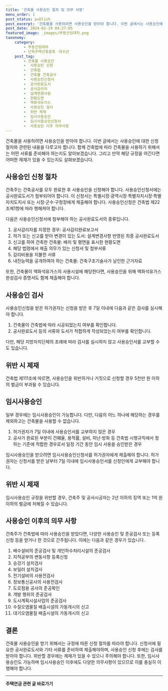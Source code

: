 ```yaml
---
title: '건축물 사용승인 절차 및 의무 사항'
menu_order: 1
post_status: publish
post_excerpt: '건축물을 사용하려면 사용승인을 받아야 합니다. 이번 글에서는 사용승인에 대한 신청 절차와 관련된 내용을 다루고자 합니다. 함께 건축법에 따라 건축물을 사용하기 위해서는 어떤 서류를 준비해야 하는지도 알아보겠습니다. 그리고 만약 해당 규정을 어긴다면 어떠한 제재가 있을 수 있는지도 살펴보겠습니다.'
post_date: 2024-01-19 04:27:05
featured_image: _images/부동산임대차.png
taxonomy:
    category:
        - 부동산임대차
        - 단독주택건축증축ㆍ대수선
    post_tag:
        - 건축물 사용승인
        -  사용승인 신청
        -  건축법
        -  건축물 건축공사
        -  사용승인신청서
        -  공사완료도서
        -  공사감리자
        -  설계변경사항
        -  현황도면
        -  액화석유가스
        -  사용승인 검사
        -  위반 제재
        -  임시사용승인
        -  임시사용승인신청서
        -  사용승인 이후 의무사항
---
```



건축물을 사용하려면 사용승인을 받아야 합니다. 이번 글에서는 사용승인에 대한 신청 절차와 관련된 내용을 다루고자 합니다. 함께 건축법에 따라 건축물을 사용하기 위해서는 어떤 서류를 준비해야 하는지도 알아보겠습니다. 그리고 만약 해당 규정을 어긴다면 어떠한 제재가 있을 수 있는지도 살펴보겠습니다.

## 사용승인 신청 절차

건축주는 건축공사를 모두 완료한 후 사용승인을 신청해야 합니다. 사용승인신청서에는 공사완료도서가 첨부되어야 합니다. 이 신청서는 특별시장·광역시장·특별자치시장·특별자치도지사 또는 시장·군수·구청장에게 제출해야 합니다. 사용승인신청은 건축법 제22조제1항에 따라 행해져야 합니다.

다음은 사용승인신청서에 첨부해야 하는 공사완료도서의 종류입니다.

1. 공사감리자를 지정한 경우: 공사감리완료보고서
2. 허가 또는 신고를 받아 변경이 있는 도서: 설계변경사항 반영된 최종 공사완료도서
3. 신고를 하여 건축한 건축물: 배치 및 평면을 표시한 현황도면
4. 해당 법령에서 제출 의무가 있는 신청서 및 첨부서류
5. 감리비용을 지불한 서류
6. 내진능력을 공개하여야 하는 건축물: 건축구조기술사가 날인한 근거자료

또한, 건축물이 액화석유가스의 사용시설에 해당한다면, 사용승인을 위해 액화석유가스 완성검사 증명서도 함께 제출해야 합니다.

## 사용승인 검사

사용승인신청을 받은 허가권자는 신청을 받은 후 7일 이내에 다음과 같은 검사를 실시해야 합니다.

1. 건축물이 건축법에 따라 시공되었는지 여부를 확인합니다.
2. 공사완료도서 등의 서류와 도서가 적합하게 작성되었는지 여부를 확인합니다.

다만, 해당 지방자치단체의 조례에 따라 검사를 실시하지 않고 사용승인서를 교부할 수도 있습니다.

## 위반 시 제재

건축법 제111조에 따르면, 사용승인을 위반하거나 거짓으로 신청할 경우 5천만 원 이하의 벌금이 부과될 수 있습니다.

## 임시사용승인

일부 경우에는 임시사용승인이 가능합니다. 다만, 다음의 어느 하나에 해당하는 경우를 제외하고는 건축물을 사용할 수 없습니다.

1. 허가권자가 7일 이내에 사용승인서를 교부하지 않은 경우
2. 공사가 완료된 부분이 건폐율, 용적률, 설비, 피난·방화 등 건축법 시행규칙에서 정하는 기준에 적합한 경우로서 일정 기간 동안 임시 사용을 승인받은 경우

임시사용승인을 받으려면 임시사용승인신청서를 허가권자에게 제출해야 합니다. 허가권자는 신청서를 받은 날부터 7일 이내에 임시사용승인서를 신청인에게 교부해야 합니다.

## 위반 시 제재

임시사용승인 규정을 위반할 경우, 건축주 및 공사시공자는 2년 이하의 징역 또는 1억 원 이하의 벌금에 처해질 수 있습니다.

## 사용승인 이후의 의무 사항

건축주가 건축법에 따라 사용승인을 받았다면, 다양한 사용승인 및 준공검사 또는 등록신청 등을 받거나 한 것으로 간주됩니다. 이에는 다음과 같은 경우가 있습니다.

1. 배수설비의 준공검사 및 개인하수처리시설의 준공검사
2. 지적공부의 변동사항 등록신청
3. 승강기 설치검사
4. 보일러 설치검사
5. 전기설비의 사용전검사
6. 정보통신공사의 사용전검사
7. 도로점용 공사의 준공확인
8. 개발 행위의 준공검사
9. 도시계획시설사업의 준공검사
10. 수질오염물질 배출시설의 가동개시의 신고
11. 대기오염물질 배출시설의 가동개시의 신고

## 결론

건축물 사용승인을 받기 위해서는 규정에 따른 신청 절차를 따라야 합니다. 신청서에 필요한 공사완료도서와 기타 서류를 준비하여 제출해야하며, 사용승인 신청 후에는 검사를 받아야 합니다. 위반할 경우에는 제재가 있을 수 있으니 주의해야 합니다. 또한, 임시사용승인도 가능하며 임시사용승인 이후에도 다양한 의무사항이 있으므로 이를 충실히 이행해야 합니다.
<!-- wp:separator -->
<hr class="wp-block-separator has-alpha-channel-opacity"/>
<!-- /wp:separator -->

<!-- wp:group {"backgroundColor":"base","layout":{"type":"constrained"}} -->
<div class="wp-block-group has-base-background-color has-background"><!-- wp:paragraph {"align":"center","fontSize":"medium"} -->
<p class="has-text-align-center has-large-font-size"><strong>주택연금 관련 글 바로가기</strong></p>
<!-- /wp:paragraph -->


<!-- wp:latest-posts
{"categories":[{"id":14528,"count":19,"description":"","link":"https://uknowlaw.com/category/%ec%a3%bc%ed%83%9d%ec%97%b0%ea%b8%88/","name":"주택연금","slug":"주택연금","taxonomy":"category","parent":0,"meta":[],"_links":{"self":[{"href":"https://uknowlaw.com/wp-json/wp/v2/categories/14528"}],"collection":[{"href":"https://uknowlaw.com/wp-json/wp/v2/categories"}],"about":[{"href":"https://uknowlaw.com/wp-json/wp/v2/taxonomies/category"}],"wp:post_type":[{"href":"https://uknowlaw.com/wp-json/wp/v2/posts?categories=14528"}],"curies":[{"name":"wp","href":"https://api.w.org/{rel}","templated":true}]}}],"postsToShow":100,"excerptLength":28,"postLayout":"grid","columns":2,"featuredImageAlign":"left","featuredImageSizeSlug":"large","fontSize":"small"} /--></div>
<!-- /wp:group -->